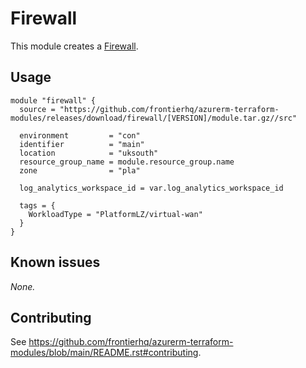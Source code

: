 # Firewall

This module creates a [Firewall](https://registry.terraform.io/providers/hashicorp/azurerm/latest/docs/resources/firewall).

## Usage

```hcl
module "firewall" {
  source = "https://github.com/frontierhq/azurerm-terraform-modules/releases/download/firewall/[VERSION]/module.tar.gz//src"

  environment         = "con"
  identifier          = "main"
  location            = "uksouth"
  resource_group_name = module.resource_group.name
  zone                = "pla"

  log_analytics_workspace_id = var.log_analytics_workspace_id

  tags = {
    WorkloadType = "PlatformLZ/virtual-wan"
  }
}
```

## Known issues

_None._

## Contributing

See <https://github.com/frontierhq/azurerm-terraform-modules/blob/main/README.rst#contributing>.
